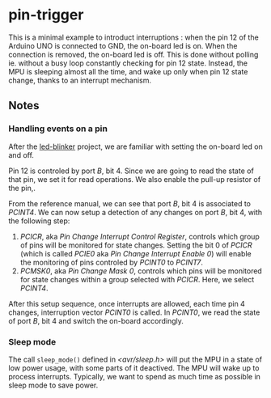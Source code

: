 # pin-trigger

This is a minimal example to introduct interruptions : when the pin 12 of the 
Arduino UNO is connected to GND, the on-board led is on. When the connection 
is removed, the on-board led is off. This is done without polling ie. without 
a  busy loop constantly checking for pin 12 state. Instead, the MPU is sleeping
almost all the time, and wake up only when pin 12 state change, thanks to
an interrupt mechanism.

## Notes

### Handling events on a pin

After the [led-blinker](../projects/led-blinker) project, we are familiar with
setting the on-board led on and off.

Pin 12 is controled by port *B*, bit 4. Since we are going to read the state of
that pin, we set it for read operations. We also enable the pull-up resistor of
the pin,.

From the reference manual, we can see that port *B*, bit 4 is associated to
*PCINT4*. We can now setup a detection of any changes on port *B*, bit 4,
with the following step:

1. *PCICR*, aka *Pin Change Interrupt Control Register*, controls which group 
of pins will be monitored for state changes. Setting the bit 0 of *PCICR* 
(which is called *PCIE0* aka *Pin Change Interrupt Enable 0*) will enable the 
monitoring of pins controled by *PCINT0* to *PCINT7*.
1. *PCMSK0*, aka *Pin Change Mask 0*, controls which pins will be monitored
for state changes within a group selected with *PCICR*. Here, we select
*PCINT4*.

After this setup sequence, once interrupts are allowed, each time pin 4 changes,
interruption vector *PCINT0* is called. In *PCINT0*, we read the state of 
port *B*, bit 4 and switch the on-board accordingly.

### Sleep mode

The call `sleep_mode()` defined in *<avr/sleep.h>* will put the MPU in a state
of low power usage, with some parts of it deactived. The MPU will wake up to
process interrupts. Typically, we want to spend as much time as possible in
sleep mode to save power.